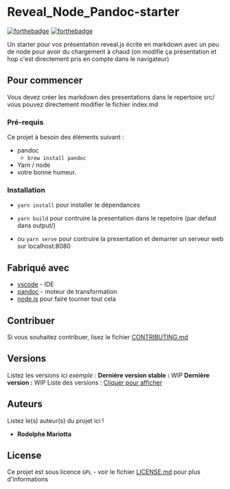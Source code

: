 # Reveal_Node_Pandoc-starter

[![forthebadge](http://forthebadge.com/images/badges/built-with-love.svg)](http://forthebadge.com) [![forthebadge](http://forthebadge.com/images/badges/ages-18.svg)](http://forthebadge.com)

Un starter pour vos présentation reveal.js écrite en markdown avec un peu de node pour avoir du chargement à chaud (on modifie ça présentation et hop c'est directement pris en compte dans le navigateur)

## Pour commencer

Vous devez créer les markdown des presentations dans le repertoire src/ vous pouvez directement modifier le fichier index.md

### Pré-requis

Ce projet à besoin des éléments suivant :

- pandoc
  - `brew install pandoc`
- Yarn / node
- votre bonne humeur.

### Installation

- `yarn install` pour installer le dépendances

- `yarn build` pour contruire la presentation dans le repetoire (par defaut dans output/)
- ou `yarn serve` pour contruire la presentation et demarrer un serveur web sur localhost:8080

## Fabriqué avec

- [vscode](https://code.visualstudio.com/) - IDE
- [pandoc](https://pandoc.org/) - moteur de transformation
- [node.js](https://nodejs.org/) pour faire tourner tout cela

## Contribuer

Si vous souhaitez contribuer, lisez le fichier [CONTRIBUTING.md](CONTRIBUTING.md)

## Versions

Listez les versions ici
_exemple :_
**Dernière version stable :** WIP
**Dernière version :** WIP
Liste des versions : [Cliquer pour afficher](https://github.com/Rodolphe-mariotta/reveal_node_pandoc-starter/tags)

## Auteurs

Listez le(s) auteur(s) du projet ici !

- **Rodolphe Mariotta** [](https://github.com/Rodolphe-mariotta)

## License

Ce projet est sous licence `GPL` - voir le fichier [LICENSE.md](LICENSE.md) pour plus d'informations
